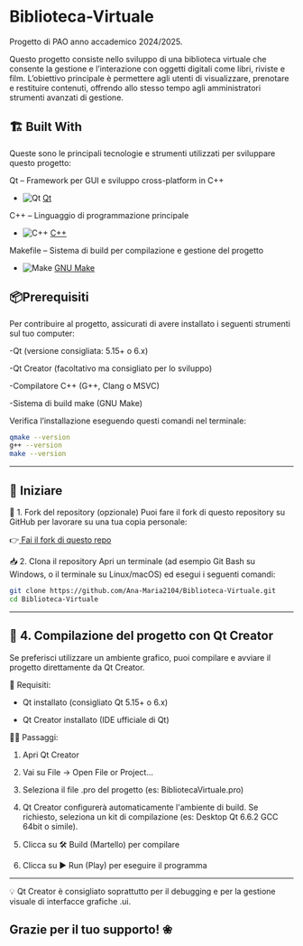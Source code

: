 # Biblioteca-Virtuale

Progetto di PAO anno accademico 2024/2025.  

Questo progetto consiste nello sviluppo di una biblioteca virtuale che consente la gestione e l’interazione con oggetti digitali come libri, riviste e film. L’obiettivo principale è permettere agli utenti di visualizzare, prenotare e restituire contenuti, offrendo allo stesso tempo agli amministratori strumenti avanzati di gestione.

## 🏗️ Built With

Queste sono le principali tecnologie e strumenti utilizzati per sviluppare questo progetto:

Qt – Framework per GUI e sviluppo cross-platform in C++
- ![Qt](https://img.shields.io/badge/Framework-Qt-red) [Qt](https://www.qt.io/)

C++ – Linguaggio di programmazione principale
- ![C++](https://img.shields.io/badge/Language-C%2B%2B-blue) [C++](https://isocpp.org/)

Makefile – Sistema di build per compilazione e gestione del progetto
- ![Make](https://img.shields.io/badge/Build-Makefile-yellow) [GNU Make](https://www.gnu.org/software/make/)

## 📦Prerequisiti
Per contribuire al progetto, assicurati di avere installato i seguenti strumenti sul tuo computer:

-Qt (versione consigliata: 5.15+ o 6.x)

-Qt Creator (facoltativo ma consigliato per lo sviluppo)

-Compilatore C++ (G++, Clang o MSVC)

-Sistema di build make (GNU Make)

Verifica l’installazione eseguendo questi comandi nel terminale:
```bash
qmake --version
g++ --version
make --version
```
---


## 🚀 Iniziare
🔁 1. Fork del repository (opzionale)
Puoi fare il fork di questo repository su GitHub per lavorare su una tua copia personale:

👉[ Fai il fork di questo repo](https://github.com/Ana-Maria2104/Biblioteca-Virtuale.git)

📥 2. Clona il repository
Apri un terminale (ad esempio Git Bash su Windows, o il terminale su Linux/macOS) ed esegui i seguenti comandi:
```bash
git clone https://github.com/Ana-Maria2104/Biblioteca-Virtuale.git
cd Biblioteca-Virtuale
```
---
## 🧱 4. Compilazione del progetto con Qt Creator
Se preferisci utilizzare un ambiente grafico, puoi compilare e avviare il progetto direttamente da Qt Creator.

📌 Requisiti:
- Qt installato (consigliato Qt 5.15+ o 6.x)

- Qt Creator installato (IDE ufficiale di Qt)

🚶‍♀️ Passaggi:
1. Apri Qt Creator

2. Vai su File → Open File or Project...

3. Seleziona il file .pro del progetto (es: BibliotecaVirtuale.pro)

4. Qt Creator configurerà automaticamente l'ambiente di build. Se richiesto, seleziona un kit di compilazione (es: Desktop Qt 6.6.2 GCC 64bit o simile).

5. Clicca su 🛠️ Build (Martello) per compilare
6. Clicca su ▶️ Run (Play) per eseguire il programma

---
💡 Qt Creator è consigliato soprattutto per il debugging e per la gestione visuale di interfacce grafiche .ui.

Grazie per il tuo supporto! ❀
---


